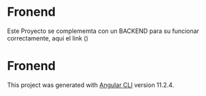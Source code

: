 # Fronend

Este Proyecto se complememta con un BACKEND para su funcionar correctamente, aqui el link ()

# Fronend

This project was generated with [Angular CLI](https://github.com/angular/angular-cli) version 11.2.4.



